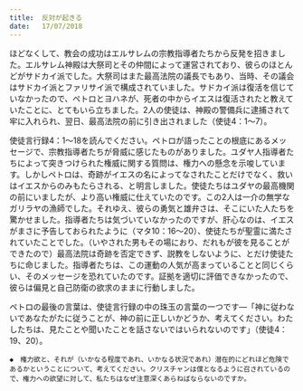 ```yaml
---
title:  反対が起きる
date:   17/07/2018
---
```


ほどなくして、教会の成功はエルサレムの宗教指導者たちから反発を招きました。エルサレム神殿は大祭司とその仲間によって運営されており、彼らのほとんどがサドカイ派でした。大祭司はまた最高法院の議長でもあり、当時、その議会はサドカイ派とファリサイ派で構成されていました。サドカイ派は復活を信じていなかったので、ペトロとヨハネが、死者の中からイエスは復活されたと教えていたことに、とてもいら立ちました。2人の使徒は、神殿の警備兵に逮捕されて牢に入れられ、翌日、最高法院の前に引き出されました（使徒4：1～7）。

使徒言行録4：1～18を読んでください。ペトロが語ったことの根底にあるメッセージで、宗教指導者たちが脅威に感じたものがありました。ユダヤ人指導者たちによって突きつけられた権威に関する質問は、権力への懸念を示唆しています。しかしペトロは、奇跡がイエスの名によってなされたことだけでなく、救いはイエスからのみもたらされる、と明言しました。使徒たちはユダヤの最高機関の前にいましたが、より高い権威に仕えていたのです。この2人は一介の無学なガリラヤの漁師でした。それゆえ、彼らの勇気と雄弁さは、そこにいた人たちを驚かせました。指導者たちは気づいていなかったのですが、肝心なのは、イエスがまさに予告しておられたように（マタ10：16～20）、使徒たちが聖霊に満たされていたことでした。（いやされた男もその場におり、だれもが彼を見ることができたので）最高法院は奇跡を否定できず、説教をしないように、とだけ使徒たちに命じました。指導者たちは、この運動の人気が高まっていることと同じくらい、そのメッセージを恐れていたのです。証拠を適切に評価できなかったので、彼らは偏見と自己防衛の欲求のままに行動しました。

ペトロの最後の言葉は、使徒言行録の中の珠玉の言葉の一つです―「神に従わないであなたがたに従うことが、神の前に正しいかどうか、考えてください。わたしたちは、見たことや聞いたことを話さないではいられないのです」（使徒4：19、20）。

`◆　権力欲と、それが（いかなる程度であれ、いかなる状況であれ）潜在的にどれほど危険であるかということについて、考えてください。クリスチャンは僕となるように召されているので、権力への欲望に対して、私たちはなぜ注意深くあらねばならないのですか。`
